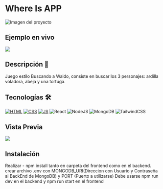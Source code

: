 # Where Is APP
![Imagen del proyecto](https://i.postimg.cc/y8PxKzwj/screencapture-sheltered-stream-91659-herokuapp-2022-08-10-11-59-09.png)

## Ejemplo en vivo
[<img src="https://img.shields.io/badge/heroku-%23430098.svg?style=for-the-badge&logo=heroku&logoColor=white" /> ](https://sheltered-stream-91659.herokuapp.com/)

## Descripción 📑

Juego estilo Buscando a Waldo, consiste en buscar los 3 personajes: ardilla voladora, abeja y una tortuga.


## Tecnologías 🛠
<!-- Iconos sacados de: https://github.com/hendrasob/badges/blob/master/README.md y https://github.com/alexandresanlim/Badges4-README.md-Profile -->
[![HTML](https://img.shields.io/badge/HTML5-E34F26?style=for-the-badge&logo=html5&logoColor=white)](https://es.wikipedia.org/wiki/HTML5)
[![CSS](https://img.shields.io/badge/CSS3-1572B6?style=for-the-badge&logo=css3&logoColor=white)](https://es.wikipedia.org/wiki/CSS)
[![JS](https://img.shields.io/badge/JavaScript-F7DF1E?style=for-the-badge&logo=javascript&logoColor=black)](https://es.wikipedia.org/wiki/JavaScript)
![React](https://img.shields.io/badge/react-%2320232a.svg?style=for-the-badge&logo=react&logoColor=%2361DAFB)
![NodeJS](https://img.shields.io/badge/node.js-6DA55F?style=for-the-badge&logo=node.js&logoColor=white)
![MongoDB](https://img.shields.io/badge/MongoDB-%234ea94b.svg?style=for-the-badge&logo=mongodb&logoColor=white)
	![TailwindCSS](https://img.shields.io/badge/tailwindcss-%2338B2AC.svg?style=for-the-badge&logo=tailwind-css&logoColor=white)

## Vista Previa


<img src="https://i.imgur.com/GG7dobB.jpg" /> 


## Instalación 
Realizar - npm install tanto en carpeta del frontend como en el backend.
crear archivo .env con MONGODB_URI(Direccion con Usuario y Contraseña al BackEnd de MongoDB) y PORT (Puerto a utilizarse) 
Debe usarse npm run dev en el backend y npm run start en el frontend
